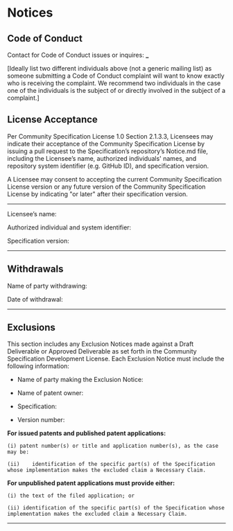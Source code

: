 # Notices

## Code of Conduct

Contact for Code of Conduct issues or inquires: ********\_********

[Ideally list two different individuals above (not a generic mailing list) as
someone submitting a Code of Conduct complaint will want to know exactly who is
receiving the complaint. We recommend two individuals in the case one of the
individuals is the subject of or directly involved in the subject of a
complaint.]

## License Acceptance

Per Community Specification License 1.0 Section 2.1.3.3, Licensees may indicate
their acceptance of the Community Specification License by issuing a pull
request to the Specification’s repository’s Notice.md file, including the
Licensee’s name, authorized individuals' names, and repository system identifier
(e.g. GitHub ID), and specification version.

A Licensee may consent to accepting the current Community Specification License
version or any future version of the Community Specification License by
indicating "or later" after their specification version.

---

Licensee’s name:

Authorized individual and system identifier:

Specification version:

---

## Withdrawals

Name of party withdrawing:

Date of withdrawal:

---

## Exclusions

This section includes any Exclusion Notices made against a Draft Deliverable or
Approved Deliverable as set forth in the Community Specification Development
License. Each Exclusion Notice must include the following information:

- Name of party making the Exclusion Notice:

- Name of patent owner:

- Specification:

- Version number:

**For issued patents and published patent applications:**

    (i)	patent number(s) or title and application number(s), as the case may be:

    (ii)	identification of the specific part(s) of the Specification whose implementation makes the excluded claim a Necessary Claim.

**For unpublished patent applications must provide either:**

    (i) the text of the filed application; or

    (ii) identification of the specific part(s) of the Specification whose implementation makes the excluded claim a Necessary Claim.

---
